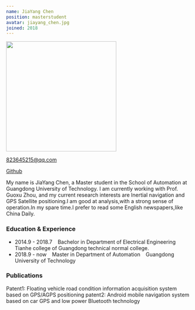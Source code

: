 ```yaml
---
name: JiaYang Chen
position: masterstudent
avatar: jiayang_chen.jpg 
joined: 2018
---
```


<img width="300" src="{{site.baseurl}}/images/people/{{page.avatar}}" data-action="zoom">

<i class="fa fa-envelope-o"></i> 823645215@qq.com <br> 

<a href="https://github.com/gzz1996"><i class="fa fa-github"></i> Github</a>


My name is JiaYang Chen, a Master student in the School of Automation at Guangdong University of Technology. I am currently working with Prof. Guoxu Zhou, and my current research interests are Inertial navigation and GPS Satellite positioning.I am good at analysis,with a strong sense of operation.In my spare time.I prefer to read some English newspapers,like China Daily.


### Education & Experience

- 2014.9 - 2018.7 &ensp; Bachelor in Department of Electrical Engineering &ensp;  Tianhe college of Guangdong technical normal college.
- 2018.9 - now &ensp; Master in Department of Automation &ensp; Guangdong University of Technology

### Publications
Patent1: Floating vehicle road condition information acquisition system based on GPS/AGPS positioning
patent2: Android mobile navigation system based on car GPS and low power Bluetooth technology

